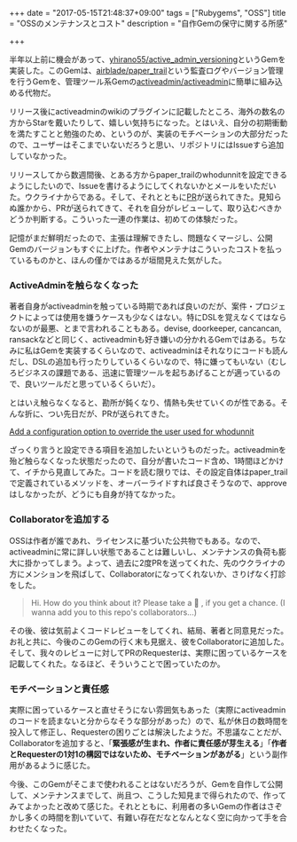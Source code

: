 +++
date = "2017-05-15T21:48:37+09:00"
tags = ["Rubygems", "OSS"]
title = "OSSのメンテナンスとコスト"
description = "自作Gemの保守に関する所感"

+++

半年以上前に機会があって、[yhirano55/active_admin_versioning](https://github.com/yhirano55/active_admin_versioning)というGemを実装した。このGemは、[airblade/paper_trail](https://github.com/airblade/paper_trail)という監査ログやバージョン管理を行うGemを、管理ツール系Gemの[activeadmin/activeadmin](https://github.com/activeadmin/activeadmin)に簡単に組み込める代物だ。

リリース後にactiveadminのwikiのプラグインに記載したところ、海外の数名の方からStarを戴いたりして、嬉しい気持ちになった。とはいえ、自分の初期衝動を満たすことと勉強のため、というのが、実装のモチベーションの大部分だったので、ユーザーはそこまでいないだろうと思い、リポジトリにはIssueすら追加していなかった。

リリースしてから数週間後、とある方からpaper_trailのwhodunnitを設定できるようにしたいので、Issueを書けるようにしてくれないかとメールをいただいた。ウクライナからである。そして、それとともに[PR](https://github.com/yhirano55/active_admin_versioning/pull/2)が送られてきた。見知らぬ誰かから、PRが送られてきて、それを自分がレビューして、取り込むべきかどうか判断する。こういった一連の作業は、初めての体験だった。

記憶がまだ鮮明だったので、主張は理解できたし、問題なくマージし、公開Gemのバージョンもすぐに上げた。作者やメンテナはこういったコストを払っているものかと、ほんの僅かではあるが垣間見えた気がした。

### ActiveAdminを触らなくなった

著者自身がactiveadminを触っている時期であれば良いのだが、案件・プロジェクトによっては使用を嫌うケースも少なくはない。特にDSLを覚えなくてはならないのが最悪、とまで言われることもある。devise, doorkeeper, cancancan, ransackなどと同じく、activeadminも好き嫌いの分かれるGemではある。ちなみに私はGemを実装するくらいなので、activeadminはそれなりにコードも読んだし、DSLの追加も行ったりしているくらいなので、特に嫌ってもいない（むしろビジネスの課題である、迅速に管理ツールを起ちあげることが適っているので、良いツールだと思っているくらいだ）。

とはいえ触らなくなると、勘所が鈍くなり、情熱も失せていくのが性である。そんな折に、つい先日だが、PRが送られてきた。

[Add a configuration option to override the user used for whodunnit](https://github.com/yhirano55/active_admin_versioning/pull/10)

ざっくり言うと設定できる項目を追加したいというものだった。activeadminを殆ど触らなくなった状態だったので、自分が書いたコード含め、1時間ほどかけて、イチから見直してみた。コードを読む限りでは、その設定自体はpaper_trailで定義されているメソッドを、オーバーライドすれば良さそうなので、approveはしなかったが、どうにも自身が持てなかった。

### Collaboratorを追加する

OSSは作者が誰であれ、ライセンスに基づいた公共物でもある。なので、activeadminに常に詳しい状態であることは難しいし、メンテナンスの負荷も膨大に掛かってしまう。よって、過去に2度PRを送ってくれた、先のウクライナの方にメンションを飛ばして、Collaboratorになってくれないか、さりげなく打診をした。

> Hi. How do you think about it? Please take a 👀 , if you get a chance. (I wanna add you to this repo's collaborators...)

その後、彼は気前よくコードレビューをしてくれ、結局、著者と同意見だった。お礼と共に、今後のこのGemの行く末も見据え、彼をCollaboratorに追加した。そして、我々のレビューに対してPRのRequesterは、実際に困っているケースを記載してくれた。なるほど、そういうことで困っていたのか。

### モチベーションと責任感

実際に困っているケースと直せそうにない雰囲気もあった（実際にactiveadminのコードを読まないと分からなそうな部分があった）ので、私が休日の数時間を投入して修正し、Requesterの困りごとは解決したようだ。不思議なことだが、Collaboratorを追加すると、「**緊張感が生まれ、作者に責任感が芽生える**」「**作者とRequesterの1対1の構図ではないため、モチベーションがあがる**」という副作用があるように感じた。

今後、このGemがそこまで使われることはないだろうが、Gemを自作して公開して、メンテナンスまでして、尚且つ、こうした知見まで得られたので、作ってみてよかったと改めて感じた。それとともに、利用者の多いGemの作者はさぞかし多くの時間を割いていて、有難い存在だなとなんとなく空に向かって手を合わせたくなった。
